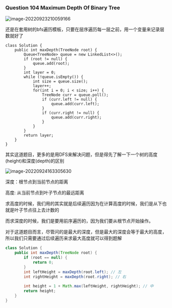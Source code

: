 ### Question 104 Maximum Depth Of Binary Tree

![image-20220923210059166](C:\Users\jason\AppData\Roaming\Typora\typora-user-images\image-20220923210059166.png)

还是在套用树的bfs遍历模板，只要在层序遍历每一层之前，用一个变量来记录层数就好了

```jav
class Solution {
    public int maxDepth(TreeNode root) {
        Queue<TreeNode> queue = new LinkedList<>();
        if (root != null) {
            queue.add(root);
        }
        int layer = 0;
        while (!queue.isEmpty()) {
            int size = queue.size();
            layer++;
            for(int i = 0; i < size; i++) {
                TreeNode curr = queue.poll();
                if (curr.left != null) {
                    queue.add(curr.left);
                }
                if (curr.right != null) {
                    queue.add(curr.right);
                }
            }
        }
        return layer;
    }
}
```

其实这道题目，更多的是用DFS来解决问题，但是得先了解一下一个树的高度(height)和深度(depth)的区别

![image-20220924163305630](C:\Users\jason\AppData\Roaming\Typora\typora-user-images\image-20220924163305630.png)

深度：根节点到当前节点的距离

高度:  从当前节点到叶子节点的最远距离



求高度的时候，我们用的其实就是后续遍历因为在计算高度的时候，我们是从下也就是叶子节点往上去计数的

而求深度的时候，我们是要用前序遍历的，因为我们要从根节点开始操作。



对于这道题目而言，尽管问的是最大的深度，但是最大的深度会等于最大的高度，所以我们只需要通过后续遍历来求最大高度就可以得到题解

```java
class Solution {
    public int maxDepth(TreeNode root) {
        if (root == null) {
            return 0;
        }
        int leftHeight = maxDepth(root.left); // 左
        int rightHeight = maxDepth(root.right); // 右
        
        int height = 1 + Math.max(leftHeight, rightHeight); // 中
        return height;
    }
}
```

